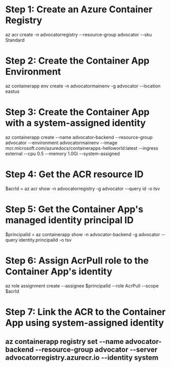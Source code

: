 # Step 1: Create an Azure Container Registry

az acr create -n advocatorregistry --resource-group advocator --sku Standard

# Step 2: Create the Container App Environment

az containerapp env create -n advocatormainenv -g advocator --location eastus

# Step 3: Create the Container App with a system-assigned identity

az containerapp create --name advocator-backend --resource-group advocator --environment advocatormainenv --image mcr.microsoft.com/azuredocs/containerapps-helloworld:latest --ingress external --cpu 0.5 --memory 1.0Gi --system-assigned

# Step 4: Get the ACR resource ID

$acrId = az acr show -n advocatorregistry -g advocator --query id -o tsv

# Step 5: Get the Container App's managed identity principal ID

$principalId = az containerapp show -n advocator-backend -g advocator --query identity.principalId -o tsv

# Step 6: Assign AcrPull role to the Container App's identity

az role assignment create --assignee $principalId --role AcrPull --scope $acrId

# Step 7: Link the ACR to the Container App using system-assigned identity

## az containerapp registry set --name advocator-backend --resource-group advocator --server advocatorregistry.azurecr.io --identity system
